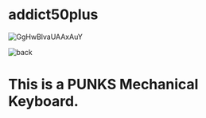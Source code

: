 # addict50plus
![GgHwBlvaUAAxAuY](https://github.com/user-attachments/assets/369db00c-d21e-4351-965b-cc6ec5533ef0)

![back](https://github.com/user-attachments/assets/74857b51-bd84-4b05-b040-6a4c80144de9)

# This is a PUNKS Mechanical Keyboard.
